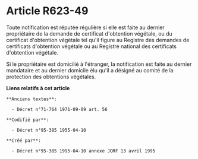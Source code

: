 # Article R623-49

Toute notification est réputée régulière si elle est faite au dernier propriétaire de la demande de certificat d'obtention
végétale, ou du certificat d'obtention végétale tel qu'il figure au Registre des demandes de certificats d'obtention végétale
ou au Registre national des certificats d'obtention végétale.

Si le propriétaire est domicilié à l'étranger, la notification est faite au dernier mandataire et au dernier domicile élu
qu'il a désigné au comité de la protection des obtentions végétales.

**Liens relatifs à cet article**

	**Anciens textes**:

	  - Décret n°71-764 1971-09-09 art. 56

	**Codifié par**:

	  - Décret n°95-385 1955-04-10

	**Créé par**:

	  - Décret n°95-385 1995-04-10 annexe JORF 13 avril 1995
